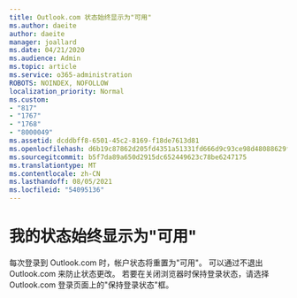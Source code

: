 ```yaml
---
title: Outlook.com 状态始终显示为"可用"
ms.author: daeite
author: daeite
manager: joallard
ms.date: 04/21/2020
ms.audience: Admin
ms.topic: article
ms.service: o365-administration
ROBOTS: NOINDEX, NOFOLLOW
localization_priority: Normal
ms.custom:
- "817"
- "1767"
- "1768"
- "8000049"
ms.assetid: dcddbff8-6501-45c2-8169-f18de7613d81
ms.openlocfilehash: d6b19c87862d205fd4351a51331fd666d9c93ce98d48088629f054fe22b68c53
ms.sourcegitcommit: b5f7da89a650d2915dc652449623c78be6247175
ms.translationtype: MT
ms.contentlocale: zh-CN
ms.lasthandoff: 08/05/2021
ms.locfileid: "54095136"
---
```

# <a name="my-status-always-shows-as-available"></a>我的状态始终显示为"可用"

每次登录到 Outlook.com 时，帐户状态将重置为"可用"。 可以通过不退出 Outlook.com 来防止状态更改。 若要在关闭浏览器时保持登录状态，请选择Outlook.com 登录页面上的"保持登录状态"框。
